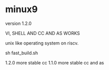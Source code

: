 # minux9

version 1.2.0

VI, SHELL AND CC AND AS WORKS

unix like operating system on riscv.

sh fast_build.sh 

1.2.0 more stable cc
1.1.0 more stable cc and as

